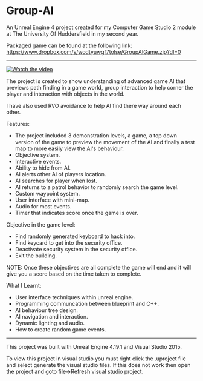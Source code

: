 # Group-AI

An Unreal Engine 4 project created for my Computer Game Studio 2 module at The University Of Huddersfield in my second year.

Packaged game can be found at the following link: https://www.dropbox.com/s/wodtyuwgf7tolse/GroupAIGame.zip?dl=0

------------------------------------------------------------------

 [![Watch the video](https://img.youtube.com/vi/WngH5A6_FPc/maxresdefault.jpg)](https://youtu.be/WngH5A6_FPc)

The project is created to show understanding of advanced game AI that previews path finding in a game world, group interaction to help corner the player and interaction with objects in the world.

I have also used RVO avoidance to help AI find there way around each other.

Features:

- The project included 3 demonstration levels, a game, a top down version of the game to preview the movement of the AI and finally a test map to more easily view the AI's behaviour.
- Objective system.
- Interactive events.
- Ability to hide from AI.
- AI alerts other AI of players location.
- AI searches for player when lost.
- AI returns to a patrol behavior to randomly search the game level.
- Custom waypoint system.
- User interface with mini-map.
- Audio for most events.
- Timer that indicates score once the game is over.

Objective in the game level:

- Find randomly generated keyboard to hack into.
- Find keycard to get into the security office.
- Deactivate security system in the security office.
- Exit the building.

NOTE: Once these objectives are all complete the game will end and it will give you a score based on the time taken to complete.

What I Learnt:

- User interface techniques within unreal engine.
- Programming communcation between blueprint and C++.
- AI behaviour tree design.
- AI navigation and interaction.
- Dynamic lighting and audio.
- How to create random game events.

------------------------------------------------------------------

This project was built with Unreal Engine 4.19.1 and Visual Studio 2015.

To view this project in visual studio you must right click the .uproject file and select generate the visual studio files. 
If this does not work then open the project and goto file->Refresh visual studio project.

